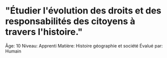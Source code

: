 # "Étudier l'évolution des droits et des responsabilités des citoyens à travers l'histoire."

Âge: 10
Niveau: Apprenti
Matière: Histoire géographie et société
Évalué par: Humain